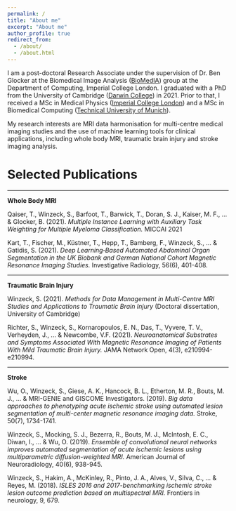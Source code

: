 ```yaml
---
permalink: /
title: "About me"
excerpt: "About me"
author_profile: true
redirect_from: 
  - /about/
  - /about.html
---
```


I am a post-doctoral Research Associate under the supervision of Dr. Ben Glocker at the Biomedical Image Analysis ([BioMedIA](https://biomedia.doc.ic.ac.uk/ "BioMedIA")) group at the Department of Computing, Imperial College London. I graduated with a PhD from the University of Cambridge ([Darwin College](https://www.darwin.cam.ac.uk/  "Darwin")) in 2021. Prior to that, I received a MSc in Medical Physics ([Imperial College London](http://www.imperial.ac.uk/bioengineering/ "ICL Bioengineering")) and a MSc in Biomedical Computing ([Technical University of Munich](http://campar.in.tum.de/WebHome "CAMP")).

My research interests are MRI data harmonisation for multi-centre medical imaging studies and the use of machine learning tools for clinical applications, including whole body MRI, traumatic brain injury and stroke imaging analysis.

Selected Publications
======
---
**Whole Body MRI**

Qaiser, T., Winzeck, S., Barfoot, T., Barwick, T., Doran, S. J., Kaiser, M. F., ... & Glocker, B. (2021). 
*Multiple Instance Learning with Auxiliary Task Weighting for Multiple Myeloma Classification.*
MICCAI 2021

Kart, T., Fischer, M., Küstner, T., Hepp, T., Bamberg, F., Winzeck, S., ... & Gatidis, S. (2021). 
*Deep Learning‐Based Automated Abdominal Organ Segmentation in the UK Biobank and German National Cohort Magnetic Resonance Imaging Studies.*
Investigative Radiology, 56(6), 401-408.

---
**Traumatic Brain Injury**

Winzeck, S. (2021). 
*Methods for Data Management in Multi-Centre MRI Studies and Applications to Traumatic Brain Injury*
(Doctoral dissertation, University of Cambridge)

Richter, S., Winzeck, S., Kornaropoulos, E. N., Das, T., Vyvere, T. V., Verheyden, J., ... & Newcombe, V.F. (2021). 
*Neuroanatomical Substrates and Symptoms Associated With Magnetic Resonance Imaging of Patients With Mild Traumatic Brain Injury.*
JAMA Network Open, 4(3), e210994-e210994.

---
**Stroke**

Wu, O., Winzeck, S., Giese, A. K., Hancock, B. L., Etherton, M. R., Bouts, M. J., ... & MRI-GENIE and
GISCOME Investigators. (2019). 
*Big data approaches to phenotyping acute ischemic stroke using automated lesion segmentation of multi-center magnetic resonance imaging data.*
Stroke, 50(7), 1734-1741.

Winzeck, S., Mocking, S. J., Bezerra, R., Bouts, M. J., McIntosh, E. C., Diwan, I., ... & Wu, O. (2019).
*Ensemble of convolutional neural networks improves automated segmentation of acute ischemic lesions using multiparametric diffusion-weighted MRI.*
 American Journal of Neuroradiology, 40(6), 938-945.

Winzeck, S., Hakim, A., McKinley, R., Pinto, J. A., Alves, V., Silva, C., ... & Reyes, M. (2018). 
*ISLES 2016 and 2017-benchmarking ischemic stroke lesion outcome prediction based on multispectral
MRI.*
Frontiers in neurology, 9, 679.


